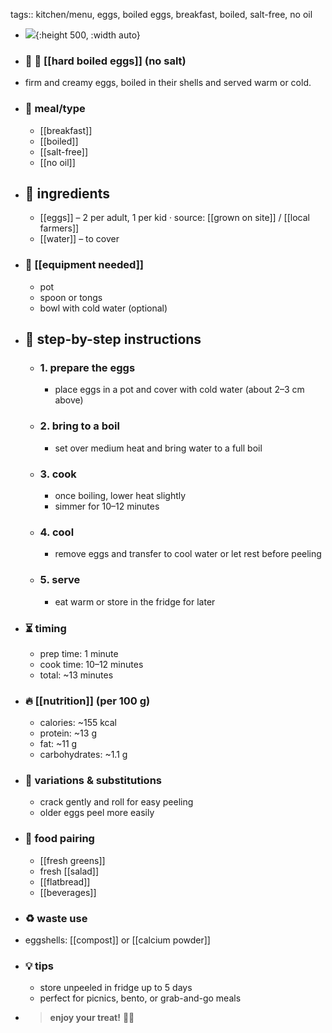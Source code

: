 tags:: kitchen/menu, eggs, boiled eggs, breakfast, boiled, salt-free, no oil

- ![](https://peach-geographical-bat-397.mypinata.cloud/ipfs/bafkreiegktkhdojshde2fulux2v6iojn3d5pnqiofy3gc5iunozuxdvl7e){:height 500, :width auto}
- ### 🧾 🥚 [[hard boiled eggs]] (no salt)
- firm and creamy eggs, boiled in their shells and served warm or cold.
- ### 🍴 meal/type
	- [[breakfast]]
	- [[boiled]]
	- [[salt-free]]
	- [[no oil]]
- ## 🍃 ingredients
	- [[eggs]] – 2 per adult, 1 per kid · source: [[grown on site]] / [[local farmers]]
	- [[water]] – to cover
- ### 🔧 [[equipment needed]]
	- pot
	- spoon or tongs
	- bowl with cold water (optional)
- ## 📝 step-by-step instructions
	- ### 1. prepare the eggs
		- place eggs in a pot and cover with cold water (about 2–3 cm above)
	- ### 2. bring to a boil
		- set over medium heat and bring water to a full boil
	- ### 3. cook
		- once boiling, lower heat slightly
		- simmer for 10–12 minutes
	- ### 4. cool
		- remove eggs and transfer to cool water or let rest before peeling
	- ### 5. serve
		- eat warm or store in the fridge for later
- ### ⏳ timing
	- prep time: 1 minute
	- cook time: 10–12 minutes
	- total: ~13 minutes
- ### 🔥 [[nutrition]] (per 100 g)
	- calories: ~155 kcal
	- protein: ~13 g
	- fat: ~11 g
	- carbohydrates: ~1.1 g
- ### 🧪 variations & substitutions
	- crack gently and roll for easy peeling
	- older eggs peel more easily
- ### 🧭 food pairing
	- [[fresh greens]]
	- fresh [[salad]]
	- [[flatbread]]
	- [[beverages]]
- ### ♻️ waste use
- eggshells: [[compost]] or [[calcium powder]]
- ### 💡 tips
	- store unpeeled in fridge up to 5 days
	- perfect for picnics, bento, or grab-and-go meals
- > **enjoy your treat!** 🥚🌿